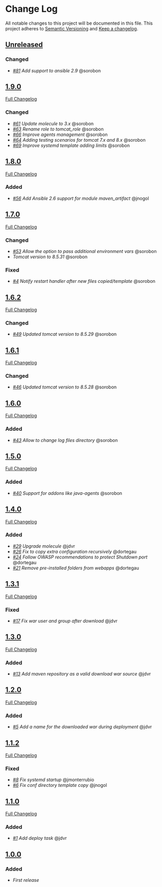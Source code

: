 # Change Log
All notable changes to this project will be documented in this file.
This project adheres to [Semantic Versioning](http://semver.org/) and [Keep a changelog](https://github.com/olivierlacan/keep-a-changelog).

## [Unreleased](https://github.com/idealista/tomcat_role/tree/develop)
### Changed
- *[#81](https://github.com/idealista/tomcat_role/issues/81) Add support to ansible 2.9* @sorobon

## [1.9.0](https://github.com/idealista/tomcat_role/tree/1.9.0)
[Full Changelog](https://github.com/idealista/tomcat_role/compare/1.8.0...1.9.0)
### Changed
- *[#61](https://github.com/idealista/tomcat_role/issues/61) Update molecule to 3.x* @sorobon
- *[#63](https://github.com/idealista/tomcat_role/issues/63) Rename role to tomcat_role* @sorobon
- *[#66](https://github.com/idealista/tomcat_role/issues/66) Improve agents management* @sorobon
- *[#64](https://github.com/idealista/tomcat_role/issues/64) Adding testing scenarios for tomcat 7.x and 8.x* @sorobon
- *[#69](https://github.com/idealista/tomcat_role/issues/69) Improve systemd template adding limits* @sorobon

## [1.8.0](https://github.com/idealista/tomcat_role/tree/1.8.0)
[Full Changelog](https://github.com/idealista/tomcat_role/compare/1.7.0...1.8.0)
### Added
- *[#56](https://github.com/idealista/tomcat_role/issues/56) Add Ansible 2.6 support for module maven_artifact* @jnogol

## [1.7.0](https://github.com/idealista/tomcat_role/tree/1.7.0)
[Full Changelog](https://github.com/idealista/tomcat_role/compare/1.6.2...1.7.0)
### Changed
- *[#53](https://github.com/idealista/tomcat_role/issues/53) Allow the option to pass additional environment vars* @sorobon
- *Tomcat version to 8.5.31* @sorobon
### Fixed
- *[#4](https://github.com/idealista/tomcat_role/issues/4) Notify restart handler after new files copied/template* @sorobon

## [1.6.2](https://github.com/idealista/tomcat_role/tree/1.6.2)
[Full Changelog](https://github.com/idealista/tomcat_role/compare/1.6.1...1.6.2)
### Changed
- *[#49](https://github.com/idealista/tomcat_role/issues/49) Updated tomcat version to 8.5.29* @sorobon

## [1.6.1](https://github.com/idealista/tomcat_role/tree/1.6.1)
[Full Changelog](https://github.com/idealista/tomcat_role/compare/1.6.0...1.6.1)
### Changed
- *[#46](https://github.com/idealista/tomcat_role/issues/46) Updated tomcat version to 8.5.28* @sorobon

## [1.6.0](https://github.com/idealista/tomcat_role/tree/1.6.0)
[Full Changelog](https://github.com/idealista/tomcat_role/compare/1.5.0...1.6.0)
### Added
- *[#43](https://github.com/idealista/tomcat_role/issues/43) Allow to change log files directory* @sorobon

## [1.5.0](https://github.com/idealista/tomcat_role/tree/1.5.0)
[Full Changelog](https://github.com/idealista/tomcat_role/compare/1.4.0...1.5.0)
### Added
- *[#40](https://github.com/idealista/tomcat_role/issues/40) Support for addons like java-agents* @sorobon

## [1.4.0](https://github.com/idealista/tomcat_role/tree/1.4.0)
[Full Changelog](https://github.com/idealista/tomcat_role/compare/1.3.1...1.4.0)
### Added
- *[#29](https://github.com/idealista/tomcat_role/issues/29) Upgrade molecule* @jdvr
- *[#26](https://github.com/idealista/tomcat_role/issues/26) Fix to copy extra configuration recursively* @dortegau
- *[#24](https://github.com/idealista/tomcat_role/issues/24) Follow OWASP recommendations to protect Shutdown port* @dortegau
- *[#21](https://github.com/idealista/tomcat_role/issues/21) Remove pre-installed folders from webapps* @dortegau

## [1.3.1](https://github.com/idealista/tomcat_role/tree/1.3.1)
[Full Changelog](https://github.com/idealista/tomcat_role/compare/1.3.0...1.3.1)
### Fixed
- *[#17](https://github.com/idealista/tomcat_role/issues/17) Fix war user and group after download* @jdvr

## [1.3.0](https://github.com/idealista/tomcat_role/tree/1.3.0)
[Full Changelog](https://github.com/idealista/tomcat_role/compare/1.2.0...1.3.0)
### Added
- *[#13](https://github.com/idealista/tomcat_role/issues/13) Add maven repository as a valid download war source* @jdvr

## [1.2.0](https://github.com/idealista/tomcat_role/tree/1.2.0)
[Full Changelog](https://github.com/idealista/tomcat_role/compare/1.1.2...1.2.0)
### Added
- *[#5](https://github.com/idealista/tomcat_role/issues/5) Add a name for the downloaded war during deployment* @jdvr

## [1.1.2](https://github.com/idealista/tomcat_role/tree/1.1.2)
[Full Changelog](https://github.com/idealista/tomcat_role/compare/1.1.0...1.1.2)
### Fixed
- *[#8](https://github.com/idealista/tomcat_role/issues/8) Fix systemd startup* @jmonterrubio
- *[#6](https://github.com/idealista/tomcat_role/issues/6) Fix conf directory template copy* @jnogol

## [1.1.0](https://github.com/idealista/tomcat_role/tree/1.1.0)
[Full Changelog](https://github.com/idealista/tomcat_role/compare/1.0.0...1.1.0)
### Added
- *[#1](https://github.com/idealista/tomcat_role/issues/1) Add deploy task* @jdvr


## [1.0.0](https://github.com/idealista/tomcat_role/tree/1.0.0)
### Added
- *First release*
